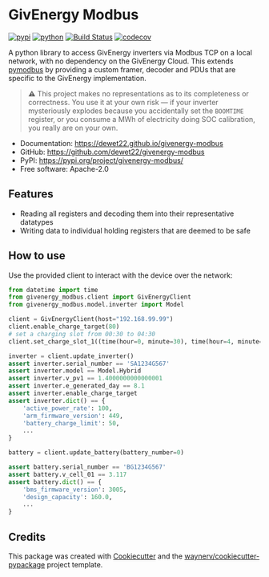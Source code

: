 # GivEnergy Modbus

[![pypi](https://img.shields.io/pypi/v/givenergy-modbus.svg)](https://pypi.org/project/givenergy-modbus/)
[![python](https://img.shields.io/pypi/pyversions/givenergy-modbus.svg)](https://pypi.org/project/givenergy-modbus/)
[![Build Status](https://github.com/dewet22/givenergy-modbus/actions/workflows/dev.yml/badge.svg)](https://github.com/dewet22/givenergy-modbus/actions/workflows/dev.yml)
[![codecov](https://codecov.io/gh/dewet22/givenergy-modbus/branch/main/graphs/badge.svg)](https://codecov.io/github/dewet22/givenergy-modbus)

A python library to access GivEnergy inverters via Modbus TCP on a local network, with no dependency on the GivEnergy Cloud.
This extends [pymodbus](https://pymodbus.readthedocs.io/) by providing a custom framer, decoder and PDUs
that are specific to the GivEnergy implementation.

> ⚠️ This project makes no representations as to its completeness or correctness. You use it at your own risk — if your inverter
> mysteriously explodes because you accidentally set the `BOOMTIME` register, or you consume a MWh of electricity doing SOC calibration,
> you really are on your own.

* Documentation: <https://dewet22.github.io/givenergy-modbus>
* GitHub: <https://github.com/dewet22/givenergy-modbus>
* PyPI: <https://pypi.org/project/givenergy-modbus/>
* Free software: Apache-2.0

## Features

* Reading all registers and decoding them into their representative datatypes
* Writing data to individual holding registers that are deemed to be safe

## How to use

Use the provided client to interact with the device over the network:

```python
from datetime import time
from givenergy_modbus.client import GivEnergyClient
from givenergy_modbus.model.inverter import Model

client = GivEnergyClient(host="192.168.99.99")
client.enable_charge_target(80)
# set a charging slot from 00:30 to 04:30
client.set_charge_slot_1((time(hour=0, minute=30), time(hour=4, minute=30)))

inverter = client.update_inverter()
assert inverter.serial_number == 'SA1234G567'
assert inverter.model == Model.Hybrid
assert inverter.v_pv1 == 1.4000000000000001
assert inverter.e_generated_day == 8.1
assert inverter.enable_charge_target
assert inverter.dict() == {
    'active_power_rate': 100,
    'arm_firmware_version': 449,
    'battery_charge_limit': 50,
    ...
}

battery = client.update_battery(battery_number=0)

assert battery.serial_number == 'BG1234G567'
assert battery.v_cell_01 == 3.117
assert battery.dict() == {
    'bms_firmware_version': 3005,
    'design_capacity': 160.0,
    ...
}
```

## Credits

This package was created with [Cookiecutter](https://github.com/audreyr/cookiecutter) and the [waynerv/cookiecutter-pypackage](https://github.com/waynerv/cookiecutter-pypackage) project template.
